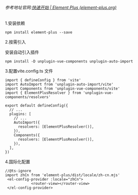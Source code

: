 ###### 参考地址官网:[快速开始 | Element Plus (element-plus.org)](https://element-plus.org/zh-CN/guide/quickstart.html)

1.安装依赖

```
npm install element-plus --save
```

2.按需引入

安装自动引入插件

```
npm install -D unplugin-vue-components unplugin-auto-import
```

3.配置vite.config.ts 文件

```tsx
import { defineConfig } from 'vite'
import AutoImport from 'unplugin-auto-import/vite'
import Components from 'unplugin-vue-components/vite'
import { ElementPlusResolver } from 'unplugin-vue-components/resolvers'

export default defineConfig({
  // ...
  plugins: [
    // ...
    AutoImport({
      resolvers: [ElementPlusResolver()],
    }),
    Components({
      resolvers: [ElementPlusResolver()],
    }),
  ],
})
```

4.国际化配置

```vue
//@ts-ignore
import zhCn from 'element-plus/dist/locale/zh-cn.mjs'
 <el-config-provider :locale="zhCn">
            <router-view></router-view>
 </el-config-provider>
```

